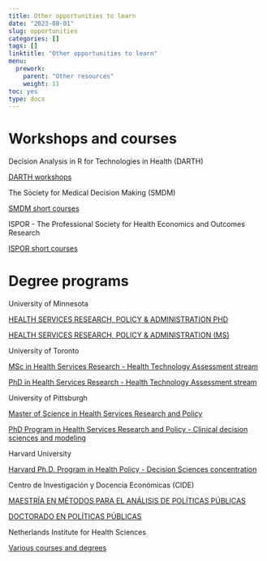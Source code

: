 ```yaml
---
title: Other opportunities to learn
date: "2023-08-01"
slug: opportunities
categories: []
tags: []
linktitle: "Other opportunities to learn"
menu:
  prework:
    parent: "Other resources"
    weight: 11
toc: yes
type: docs
---
```


# Workshops and courses

Decision Analysis in R for Technologies in Health (DARTH)

[DARTH workshops](https://darthworkgroup.com/workshops/)

The Society for Medical Decision Making (SMDM)

[SMDM short courses](https://smdm.org/meeting/page/2020-Virtual-Meeting-Short-Courses/42nd-annual-north-american-meeting)

ISPOR - The Professional Society for Health Economics and Outcomes Research

[ISPOR short courses](https://www.ispor.org/conferences-education/education-training/short-courses)

# Degree programs

University of Minnesota

[HEALTH SERVICES RESEARCH, POLICY & ADMINISTRATION PHD](https://www.sph.umn.edu/academics/degrees-programs/phd/hsrpa/research/)

[HEALTH SERVICES RESEARCH, POLICY & ADMINISTRATION (MS)](https://www.sph.umn.edu/academics/degrees-programs/ms/health-services-research-policy-administration/)

University of Toronto

[MSc in Health Services Research - Health Technology Assessment stream](https://ihpme.utoronto.ca/academics/rd/hsr-mscphd/)

[PhD in Health Services Research - Health Technology Assessment stream](https://ihpme.utoronto.ca/academics/rd/hsr-mscphd/)

University of Pittsburgh

[Master of Science in Health Services Research and Policy](https://publichealth.pitt.edu/health-policy-and-management/academics/ms)

[PhD Program in Health Services Research and Policy - Clinical decision sciences and modeling](https://publichealth.pitt.edu/health-policy-and-management/academics/phd)

Harvard University

[Harvard Ph.D. Program in Health Policy - Decision Sciences concentration](https://healthpolicy.fas.harvard.edu/decision-sciences)

Centro de Investigación y Docencia Económicas (CIDE)

[MAESTRÍA EN MÉTODOS PARA EL ANÁLISIS DE POLÍTICAS PÚBLICAS](https://www.cide.edu/programa/metpol/)

[DOCTORADO EN POLÍTICAS PÚBLICAS](https://www.cide.edu/programa/dpp/)

Netherlands Institute for Health Sciences

[Various courses and degrees](https://www.nihes.com/)


